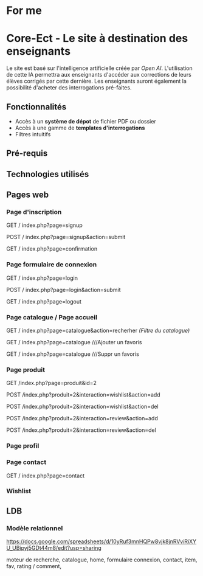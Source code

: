 # For me


# Core-Ect - Le site à destination des enseignants
Le site est basé sur l'intelligence artificielle créée par _Open AI_. L'utilisation de cette IA permettra aux enseignants d'accéder aux corrections de leurs élèves corrigés par cette dernière. Les enseignants auront également la possibilité d'acheter des interrogations pré-faites.

## Fonctionnalités
* Accès à un __système de dépot__ de fichier PDF ou dossier
* Accès à une gamme de __templates d'interrogations__
* Filtres intuitifs



## Pré-requis


## Technologies utilisés



## Pages web

### Page d'inscription

GET / index.php?page=signup

POST / index.php?page=signup&action=submit

GET / index.php?page=confirmation


### Page formulaire de connexion

GET / index.php?page=login

POST / index.php?page=login&action=submit

GET / index.php?page=logout

### Page catalogue / Page accueil

GET / index.php?page=catalogue&action=recherher *(Filtre du catalogue)* 

GET / index.php?page=catalogue ///Ajouter un favoris

GET / index.php?page=catalogue ///Suppr un favoris

### Page produit

GET /index.php?page=produit&id=2

POST /index.php?produit=2&interaction=wishlist&action=add

POST /index.php?produit=2&interaction=wishlist&action=del

POST /index.php?produit=2&interaction=review&action=add

POST /index.php?produit=2&interaction=review&action=del



### Page profil

### Page contact
GET / index.php?page=contact


### Wishlist



## LDB
### Modèle relationnel
https://docs.google.com/spreadsheets/d/10yRuf3mnHQPw8vjk8jnRVviRiXYU_UBipyj5GDt44m8/edit?usp=sharing


moteur de recherche, catalogue, home, formulaire connexion, contact, item, fav, rating / comment,
